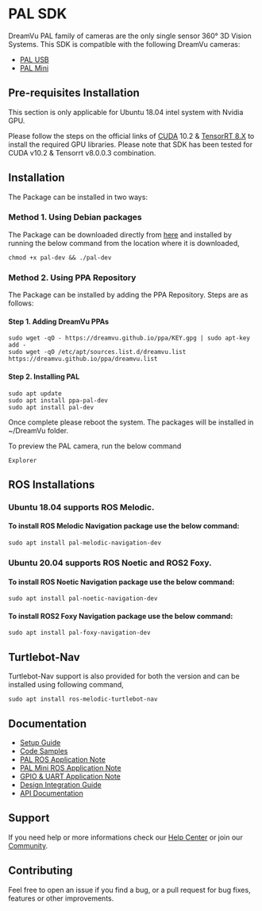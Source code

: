 # PAL SDK
DreamVu PAL family of cameras are the only single sensor 360° 3D Vision Systems. This SDK is compatible with the following DreamVu cameras:
- [PAL USB](https://dreamvu.com/pal-usb/)
- [PAL Mini](https://dreamvu.com/pal-mini/)

## Pre-requisites Installation
 This section is only applicable for Ubuntu 18.04 intel system with Nvidia GPU.
 
 Please follow the steps on the official links of [CUDA](https://developer.nvidia.com/cuda-10.2-download-archive?target_os=Linux&target_arch=x86_64&target_distro=Ubuntu&target_version=1804&target_type=deblocal) 10.2 & [TensorRT 8.X](https://developer.nvidia.com/nvidia-tensorrt-8x-download) to install the required GPU libraries. Please note that SDK has been tested for CUDA v10.2 & Tensorrt v8.0.0.3 combination. 

## Installation

The Package can be installed in two ways:

### Method 1. Using Debian packages

The Package can be downloaded directly from [here](https://github.com/DreamVu/ppa/blob/main/pal/pal-dev?raw=true) and installed by running the below command from the location where it is downloaded,

    chmod +x pal-dev && ./pal-dev

### Method 2. Using PPA Repository

The Package can be installed by adding the PPA Repository. Steps are as follows:

#### Step 1. Adding DreamVu PPAs
    sudo wget -qO - https://dreamvu.github.io/ppa/KEY.gpg | sudo apt-key add -
    sudo wget -qO /etc/apt/sources.list.d/dreamvu.list https://dreamvu.github.io/ppa/dreamvu.list
    
#### Step 2. Installing PAL 
    sudo apt update
    sudo apt install ppa-pal-dev
    sudo apt install pal-dev


Once complete please reboot the system. The packages will be installed in \~/DreamVu folder. 

To preview the PAL camera, run the below command 
 
    Explorer
    
## ROS Installations

### Ubuntu 18.04 supports ROS Melodic. 

#### To install ROS Melodic Navigation package use the below command:

    sudo apt install pal-melodic-navigation-dev
    
### Ubuntu 20.04 supports ROS Noetic and ROS2 Foxy.

#### To install ROS Noetic Navigation package use the below command:

    sudo apt install pal-noetic-navigation-dev

#### To install ROS2 Foxy Navigation package use the below command:

    sudo apt install pal-foxy-navigation-dev
    
## Turtlebot-Nav
  
Turtlebot-Nav support is also provided for both the version and can be installed using following command,

    sudo apt install ros-melodic-turtlebot-nav    
      

## Documentation 
- [Setup Guide](https://docs.google.com/document/d/e/2PACX-1vSM_AQwWX1f3KgIoGIwkT_xsTBEleebKtY8i6gTaxIulw3gR0u_-wLhkp5Qxe2Janj6MUMx-rZxQf9-/pub)
- [Code Samples](https://docs.google.com/document/d/e/2PACX-1vTXnJwI1fN3Wh3HFpQNjwB-D29oUors_tbn9dFaQ-kKOT7m0S45OQTIK4eIkPt5gQFghnBCtNXx9hFw/pub)
- [PAL ROS Application Note](https://docs.google.com/document/d/e/2PACX-1vRrbqXkhQ5cnHNl_Idakk5dnGZ90bDOQk1Be2Jc-jlVJyCgOJZfUgyNGaco9sPDilcSS8gjk1wnR_dq/pub)
- [PAL Mini ROS Application Note](https://docs.google.com/document/d/e/2PACX-1vS8XpaUZAu6q5TRsJzVaWwDdjwRKgArtJ4zVdHj6nsrHrvVfGSlu3hm9ecHhCMaBqLlIYdlguVTJJH-/pub)
- [GPIO & UART Application Note](https://docs.google.com/document/d/e/2PACX-1vTN9U7ZocPkSLjN90oEgiOtFgr4e81qbgLsfpibcUGtQnvx3zpwMETmWvJ4BujKfcuOYSs_Yh95_4fm/pub)
- [Design Integration Guide](https://docs.google.com/document/d/e/2PACX-1vTzozqh7LtwgcBRXhxrZCy6jdk5TG6VzUCgNuZqZzNg5orSkilWFPm9WlGZ7PaZNOsGiVRC8i_-cXle/pub)
- [API Documentation](https://docs.google.com/document/d/e/2PACX-1vSeJXv0aqo0bomlP70tXHcqzOPHWOJkWHWxJFrcOhuPrMXDRxc9uu5GSwoyAjCN5aZcijBFFw7m29sf/pub)

## Support 
If you need help or more informations check our [Help Center](https://support.dreamvu.com/portal/en/home) or join our [Community](https://support.dreamvu.com/portal/en/community/dreamvu-inc). 

## Contributing
Feel free to open an issue if you find a bug, or a pull request for bug fixes, features or other improvements.
